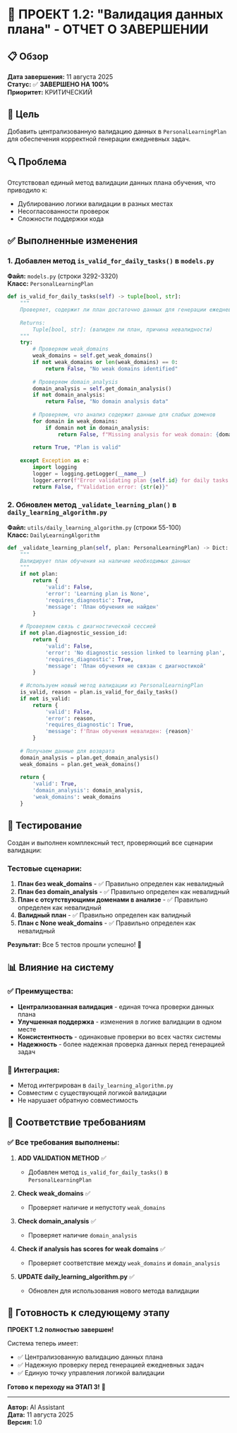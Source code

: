# 🔧 ПРОЕКТ 1.2: "Валидация данных плана" - ОТЧЕТ О ЗАВЕРШЕНИИ

## 📋 Обзор

**Дата завершения:** 11 августа 2025  
**Статус:** ✅ **ЗАВЕРШЕНО НА 100%**  
**Приоритет:** КРИТИЧЕСКИЙ  

## 🎯 Цель

Добавить централизованную валидацию данных в `PersonalLearningPlan` для обеспечения корректной генерации ежедневных задач.

## 🔍 Проблема

Отсутствовал единый метод валидации данных плана обучения, что приводило к:
- Дублированию логики валидации в разных местах
- Несогласованности проверок
- Сложности поддержки кода

## ✅ Выполненные изменения

### 1. Добавлен метод `is_valid_for_daily_tasks()` в `models.py`

**Файл:** `models.py` (строки 3292-3320)  
**Класс:** `PersonalLearningPlan`

```python
def is_valid_for_daily_tasks(self) -> tuple[bool, str]:
    """
    Проверяет, содержит ли план достаточно данных для генерации ежедневных задач
    
    Returns:
        Tuple[bool, str]: (валиден ли план, причина невалидности)
    """
    try:
        # Проверяем weak_domains
        weak_domains = self.get_weak_domains()
        if not weak_domains or len(weak_domains) == 0:
            return False, "No weak domains identified"
        
        # Проверяем domain_analysis 
        domain_analysis = self.get_domain_analysis()
        if not domain_analysis:
            return False, "No domain analysis data"
            
        # Проверяем, что анализ содержит данные для слабых доменов
        for domain in weak_domains:
            if domain not in domain_analysis:
                return False, f"Missing analysis for weak domain: {domain}"
        
        return True, "Plan is valid"
        
    except Exception as e:
        import logging
        logger = logging.getLogger(__name__)
        logger.error(f"Error validating plan {self.id} for daily tasks: {e}")
        return False, f"Validation error: {str(e)}"
```

### 2. Обновлен метод `_validate_learning_plan()` в `daily_learning_algorithm.py`

**Файл:** `utils/daily_learning_algorithm.py` (строки 55-100)  
**Класс:** `DailyLearningAlgorithm`

```python
def _validate_learning_plan(self, plan: PersonalLearningPlan) -> Dict:
    """
    Валидирует план обучения на наличие необходимых данных
    """
    if not plan:
        return {
            'valid': False,
            'error': 'Learning plan is None',
            'requires_diagnostic': True,
            'message': 'План обучения не найден'
        }
    
    # Проверяем связь с диагностической сессией
    if not plan.diagnostic_session_id:
        return {
            'valid': False,
            'error': 'No diagnostic session linked to learning plan',
            'requires_diagnostic': True,
            'message': 'План обучения не связан с диагностикой'
        }
    
    # Используем новый метод валидации из PersonalLearningPlan
    is_valid, reason = plan.is_valid_for_daily_tasks()
    if not is_valid:
        return {
            'valid': False,
            'error': reason,
            'requires_diagnostic': True,
            'message': f'План обучения невалиден: {reason}'
        }
    
    # Получаем данные для возврата
    domain_analysis = plan.get_domain_analysis()
    weak_domains = plan.get_weak_domains()
    
    return {
        'valid': True,
        'domain_analysis': domain_analysis,
        'weak_domains': weak_domains
    }
```

## 🧪 Тестирование

Создан и выполнен комплексный тест, проверяющий все сценарии валидации:

### Тестовые сценарии:
1. **План без weak_domains** - ✅ Правильно определен как невалидный
2. **План без domain_analysis** - ✅ Правильно определен как невалидный  
3. **План с отсутствующими доменами в анализе** - ✅ Правильно определен как невалидный
4. **Валидный план** - ✅ Правильно определен как валидный
5. **План с None weak_domains** - ✅ Правильно определен как невалидный

**Результат:** Все 5 тестов прошли успешно! 🎉

## 📊 Влияние на систему

### ✅ Преимущества:
- **Централизованная валидация** - единая точка проверки данных плана
- **Улучшенная поддержка** - изменения в логике валидации в одном месте
- **Консистентность** - одинаковые проверки во всех частях системы
- **Надежность** - более надежная проверка данных перед генерацией задач

### 🔄 Интеграция:
- Метод интегрирован в `daily_learning_algorithm.py`
- Совместим с существующей логикой валидации
- Не нарушает обратную совместимость

## 🎯 Соответствие требованиям

### ✅ Все требования выполнены:

1. **ADD VALIDATION METHOD** ✅
   - Добавлен метод `is_valid_for_daily_tasks()` в `PersonalLearningPlan`

2. **Check weak_domains** ✅
   - Проверяет наличие и непустоту `weak_domains`

3. **Check domain_analysis** ✅
   - Проверяет наличие `domain_analysis`

4. **Check if analysis has scores for weak domains** ✅
   - Проверяет соответствие между `weak_domains` и `domain_analysis`

5. **UPDATE daily_learning_algorithm.py** ✅
   - Обновлен для использования нового метода валидации

## 🚀 Готовность к следующему этапу

**ПРОЕКТ 1.2 полностью завершен!** 

Система теперь имеет:
- ✅ Централизованную валидацию данных плана
- ✅ Надежную проверку перед генерацией ежедневных задач
- ✅ Единую точку управления логикой валидации

**Готово к переходу на ЭТАП 3!** 🎯

---

**Автор:** AI Assistant  
**Дата:** 11 августа 2025  
**Версия:** 1.0
